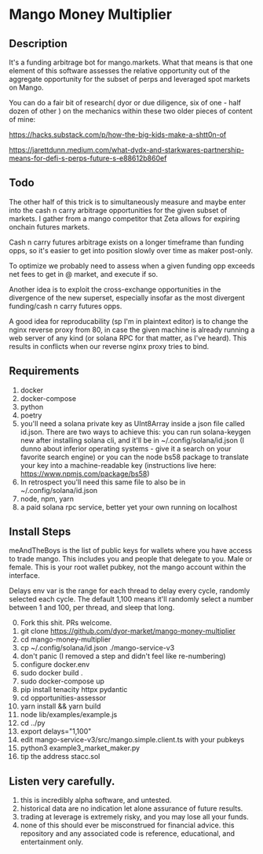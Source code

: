 # Mango Money Multiplier

## Description

It's a funding arbitrage bot for mango.markets. What that means is that one element of this software assesses the relative opportunity out of the aggregate opportunity for the subset of perps and leveraged spot markets on Mango.


You can do a fair bit of research( dyor or due diligence, six of one - half dozen of other ) on the mechanics within these two older pieces of content of mine:


https://hacks.substack.com/p/how-the-big-kids-make-a-shtt0n-of


https://jarettdunn.medium.com/what-dydx-and-starkwares-partnership-means-for-defi-s-perps-future-s-e88612b860ef


## Todo

The other half of this trick is to simultaneously measure and maybe enter into the cash n carry arbitrage opportunities for the given subset of markets. I gather from a mango competitor that Zeta allows for expiring onchain futures markets.


Cash n carry futures arbitrage exists on a longer timeframe than funding opps, so it's easier to get into position slowly over time as maker post-only. 


To optimize we probably need to assess when a given funding opp exceeds net fees to get in @ market, and execute if so.


Another idea is to exploit the cross-exchange opportunities in the divergence of the new superset, especially insofar as the most divergent funding/cash n carry futures opps.


A good idea for reproducability (sp I'm in plaintext editor) is to change the nginx reverse proxy from 80, in case the given machine is already running a web server of any kind (or solana RPC for that matter, as I've heard). This results in conflicts when our reverse nginx proxy tries to bind.


## Requirements

1. docker
2. docker-compose
3. python
4. poetry
5. you'll need a solana private key as UInt8Array inside a json file called id.json. There are two ways to achieve this: you can run solana-keygen new after installing solana cli, and it'll be in ~/.config/solana/id.json (I dunno about inferior operating systems - give it a search on your favorite search engine) or you can the node bs58 package to translate your key into a machine-readable key (instructions live here: https://www.npmjs.com/package/bs58)
6. In retrospect you'll need this same file to also be in ~/.config/solana/id.json
7. node, npm, yarn
8. a paid solana rpc service, better yet your own running on localhost

## Install Steps

meAndTheBoys is the list of public keys for wallets where you have access to trade mango. This includes you and people that delegate to you. Male or female. This is your root wallet pubkey, not the mango account within the interface.

Delays env var is the range for each thread to delay every cycle, randomly selected each cycle. The default 1,100 means it'll randomly select a number between 1 and 100, per thread, and sleep that long.


0. Fork this shit. PRs welcome.
1. git clone https://github.com/dyor-market/mango-money-multiplier
2. cd mango-money-multiplier
3. cp ~/.config/solana/id.json ./mango-service-v3
4. don't panic (I removed a step and didn't feel like re-numbering)
5. configure docker.env
6. sudo docker build .
7. sudo docker-compose up
8. pip install tenacity httpx pydantic
9. cd opportunities-assessor
10. yarn install && yarn build
11. node lib/examples/example.js
12. cd ../py
13. export delays="1,100"
14. edit mango-service-v3/src/mango.simple.client.ts with your pubkeys
14. python3 example3_market_maker.py
15. tip the address stacc.sol

## Listen very carefully.

1. this is incredibly alpha software, and untested.
2. historical data are no indication let alone assurance of future results.
3. trading at leverage is extremely risky, and you may lose all your funds.
4. none of this should ever be misconstrued for financial advice. this repository and any associated code is reference, educational, and entertainment only.